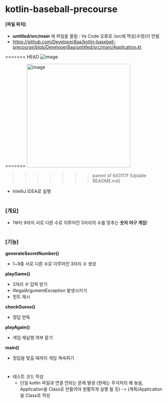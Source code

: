 # kotlin-baseball-precourse

#### [파일 위치]
- **untitled/src/main** 에 파일을 올림 : Vs Code 오류로 /src에 작성(수정)이 안됨
- https://github.com/DeveloperBaa/kotlin-baseball-precourse/blob/DeveloperBaa/untitled/src/main/Application.kt


<<<<<<< HEAD
   ![image](https://github.com/DeveloperBaa/kotlin-baseball-precourse/assets/106180966/5d77b373-4c69-4f43-bb13-2f833514c02f)

=======
   <img width="330" alt="image" src="https://github.com/DeveloperBaa/kotlin-baseball-precourse/assets/106180966/f4ef4c06-0d6d-4275-ae18-4e63d498e937">
>>>>>>> parent of 6d3117f (Update README.md)


  - IntelliJ IDEA로 실행

#


### [개요]
   - 1부터 9까지 서로 다른 수로 이루어진 3자리의 수를 맞추는 **숫자 야구 게임**!

#


### [기능]

   **generateSecretNumber()**
  - 1~9중 서로 다른 수로 이루어진 3자리 수 생성


   **playGame()**
  - 3자리 수 입력 받기
  - IllegalArgumentException 발생시키기
  - 힌트 제시


  **checkGuess()**
  - 정답 판독


  **playAgain()**
  - 게임 재실행 여부 묻기


  **main()**
  - 정답을 맞출 때까지 게임 계속하기


 #


 - 테스트 코드 작성
      - 단일 kotlin 파일과 연결 안되는 문제 발생 (현재는 주석처리 해 놓음, Application을 Class로 만들어야 원활하게 실행 될 듯) -> (계획)Application을 Class로 작성

    
